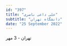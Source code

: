 ```yaml
---
id: "397"
title: "علی داعی ناصری"
subtitle: "دانشگاه تهران"
date: "25 September 2022"
---
```


تهران - 3 مهر 
